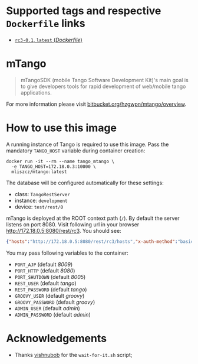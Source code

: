 # Supported tags and respective `Dockerfile` links

* [`rc3-0.1`, `latest` (*Dockerfile*)](https://github.com/mliszcz/mtango-docker/blob/master/Dockerfile)

# mTango

> mTangoSDK (mobile Tango Software Development Kit)'s main goal is to give
> developers tools for rapid development of web/mobile tango applications.

For more information please visit [bitbucket.org/hzgwpn/mtango/overview](https://bitbucket.org/hzgwpn/mtango/overview).

# How to use this image

A running instance of Tango is required to use this image. Pass the mandatory
`TANGO_HOST` variable during container creation:

```console
docker run -it --rm --name tango_mtango \
  -e TANGO_HOST=172.18.0.3:10000 \
  mliszcz/mtango:latest
```

The database will be configured automatically for these settings:

* class: `TangoRestServer`
* instance: `development`
* device: `test/rest/0`

mTango is deployed at the ROOT context path (`/`). By default the server
listens on port 8080. Visit following url in your browser
<http://172.18.0.5:8080/rest/rc3>. You should see:

```json
{"hosts":"http://172.18.0.5:8080/rest/rc3/hosts","x-auth-method":"basic"}
```

You may pass following variables to the container:

* `PORT_AJP` (default *8009*)
* `PORT_HTTP` (default *8080*)
* `PORT_SHUTDOWN` (default *8005*)
* `REST_USER` (default *tango*)
* `REST_PASSWORD` (default *tango*)
* `GROOVY_USER` (default *groovy*)
* `GROOVY_PASSWORD` (default *groovy*)
* `ADMIN_USER` (default *admin*)
* `ADMIN_PASSWORD` (default *admin*)

# Acknowledgements

* Thanks [vishnubob](https://github.com/vishnubob) for the `wait-for-it.sh`
  script;
